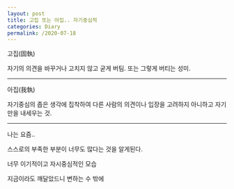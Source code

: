 ```yaml
---
layout: post
title: 고집 또는 아집.. 자기중심적
categories: Diary
permalink: /2020-07-18
---
```


고집(固執)

자기의 의견을 바꾸거나 고치지 않고 굳게 버팀. 또는 그렇게 버티는 성미.

---

아집(我執)

자기중심의 좁은 생각에 집착하여 다른 사람의 의견이나 입장을 고려하지 아니하고 자기만을 내세우는 것.

---

나는 요즘..

스스로의 부족한 부분이 너무도 많다는 것을 알게된다.

너무 이기적이고 자시중심적인 모습

지금이라도 깨달았드니 변하는 수 밖에